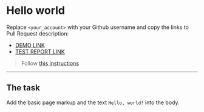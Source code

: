 # Hello world
Replace `<your_account>` with your Github username and copy the links to Pull Request description:
- [DEMO LINK](https://YaroslavKolbaiev.github.io/layout_hello-world/)
- [TEST REPORT LINK](https://YaroslavKolbaiev.github.io/layout_hello-world/report/html_report/)

> Follow [this instructions](https://mate-academy.github.io/layout_task-guideline/#how-to-solve-the-layout-tasks-on-github)
___

## The task 
Add the basic page markup and the text `Hello, world!` into the body.
